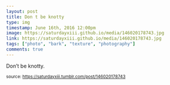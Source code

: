 ```yaml
---
layout: post
title: Don t be knotty
type: img
timestamp: June 16th, 2016 12:00pm
image: https://saturdayxiii.github.io/media/146020178743.jpg
link: https://saturdayxiii.github.io/media/146020178743.jpg
tags: ["photo", "bark", "texture", "photography"]
comments: true
---
```


Don’t be knotty.
 
  
<small>source: https://saturdayxiii.tumblr.com/post/146020178743</small>